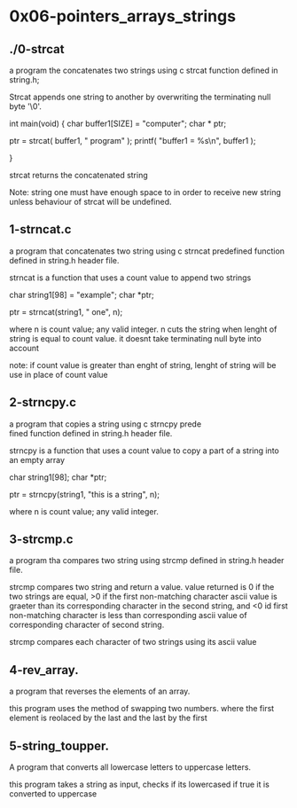 # 0x06-pointers_arrays_strings

## ./0-strcat

a program the concatenates two strings using c strcat function defined in string.h;

Strcat appends one string to another by overwriting the terminating null byte '\0'.

int main(void)
{
  char buffer1[SIZE] = "computer";
  char * ptr;

  ptr = strcat( buffer1, " program" );
  printf( "buffer1 = %s\n", buffer1 );

}

strcat returns the concatenated string

Note: string one must have enough space to in order to receive new string unless behaviour of strcat will be undefined.

## 1-strncat.c

a program that concatenates two string using c strncat predefined function defined in string.h header file.

strncat is a function that uses a count value to append two strings

char string1[98] = "example";
char *ptr;

ptr = strncat(string1, " one", n);

where n is count value; any valid integer. n cuts the string when lenght of string is equal to count value. it doesnt take terminating null byte into account

note: if count value is greater than enght of string, lenght of string will be use in place of count value

## 2-strncpy.c

a program that copies a  string using c strncpy prede\
fined function defined in string.h header file.

strncpy is a function that uses a count value to copy a part of a string into an empty array

char string1[98];
char *ptr;

ptr = strncpy(string1, "this is a string", n);

where n is count value; any valid integer.

## 3-strcmp.c

a program tha compares two string using strcmp defined in string.h header file.

strcmp compares two string and return a value. value returned is 0 if the two strings  are equal, >0 if the first non-matching character ascii value is graeter than its corresponding character in the second string, and <0 id first non-matching character is less than corresponding ascii value of corresponding character of second string.

strcmp compares each character of two strings using its ascii value

## 4-rev_array.

a program that reverses the elements of an array.

this program uses the method of swapping two numbers. where the first element is reolaced by the last and the last by the first

## 5-string_toupper.

A program that converts all lowercase letters to uppercase letters.

this program takes a string as input, checks if its lowercased if true it is converted to uppercase